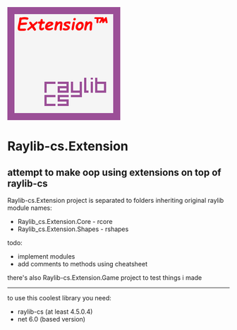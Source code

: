 ![epic library logo trust me its very epic](Assets/Logo.png)
# Raylib-cs.Extension
## attempt to make oop using extensions on top of raylib-cs

Raylib-cs.Extension project is separated to folders inheriting original raylib module names:
- Raylib_cs.Extension.Core - rcore
- Raylib_cs.Extension.Shapes - rshapes

todo:
- implement modules
- add comments to methods using cheatsheet

there's also Raylib-cs.Extension.Game project to test things i made

---

to use this coolest library you need:
- raylib-cs (at least 4.5.0.4)
- net 6.0 (based version)
